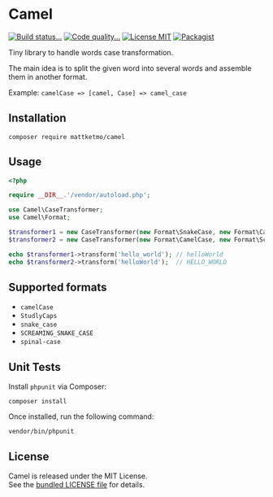 # Camel

[![Build status...](https://img.shields.io/travis/MattKetmo/camel.svg?style=flat)](http://travis-ci.org/MattKetmo/camel)
[![Code quality...](https://img.shields.io/scrutinizer/g/MattKetmo/camel.svg?style=flat)](https://scrutinizer-ci.com/g/MattKetmo/camel/)
[![License MIT](http://img.shields.io/badge/license-MIT-blue.svg?style=flat)](https://github.com/MattKetmo/camel/blob/master/LICENSE)
[![Packagist](http://img.shields.io/packagist/v/mattketmo/camel.svg?style=flat)](https://packagist.org/packages/mattketmo/camel)

Tiny library to handle words case transformation.

The main idea is to split the given word into several words and assemble them
in another format.

Example: `camelCase => [camel, Case] => camel_case`

## Installation

```shell
composer require mattketmo/camel
```

## Usage

```php
<?php

require __DIR__.'/vendor/autoload.php';

use Camel\CaseTransformer;
use Camel\Format;

$transformer1 = new CaseTransformer(new Format\SnakeCase, new Format\CamelCase);
$transformer2 = new CaseTransformer(new Format\CamelCase, new Format\ScreamingSnakeCase);

echo $transformer1->transform('hello_world'); // helloWorld
echo $transformer2->transform('helloWorld');  // HELLO_WORLD
```

## Supported formats

- `camelCase`
- `StudlyCaps`
- `snake_case`
- `SCREAMING_SNAKE_CASE`
- `spinal-case`

## Unit Tests

Install `phpunit` via Composer:

```shell
composer install
```

Once installed, run the following command:

```shell
vendor/bin/phpunit
```

## License

Camel is released under the MIT License.  
See the [bundled LICENSE file](LICENSE) for details.
